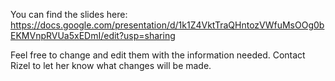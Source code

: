 You can find the slides here: https://docs.google.com/presentation/d/1k1Z4VktTraQHntozVWfuMsOOg0bEKMVnpRVUa5xEDmI/edit?usp=sharing

Feel free to change and edit them with the information needed. Contact Rizel to let her know what changes will be made.  
